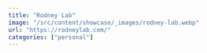 ```yaml
---
title: "Rodney Lab"
image: "/src/content/showcase/_images/rodney-lab.webp"
url: "https://rodneylab.com/"
categories: ["personal"]
---
```

